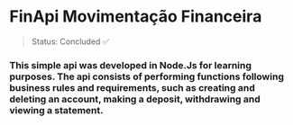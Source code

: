 <h1>FinApi Movimentação Financeira</h1>

> Status: Concluded ✅

### This simple api was developed in Node.Js for learning purposes. The api consists of performing functions following business rules and requirements, such as creating and deleting an account, making a deposit, withdrawing and viewing a statement.
